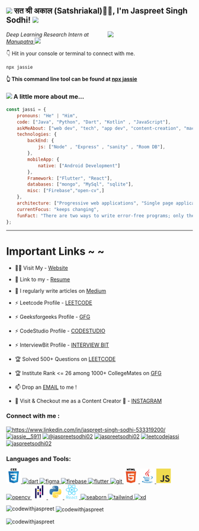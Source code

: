 <h2><img src="https://emojis.slackmojis.com/emojis/images/1531849430/4246/blob-sunglasses.gif?1531849430" width="30"/> सत श्री अकाल (Satshriakal)🙏🏻, I'm Jaspreet Singh Sodhi! <img src="https://media.giphy.com/media/12oufCB0MyZ1Go/giphy.gif" width="50"></h2>
<img align='right' src="https://media.giphy.com/media/qgQUggAC3Pfv687qPC/giphy.gif" width="230">
<p><em>Deep Learning Research Intern at <a href="https://www.manupatrafast.com/Home.aspx">Manupatra
</a><img src="https://media.giphy.com/media/WUlplcMpOCEmTGBtBW/giphy.gif" width="30"> 
</em></p>

👇 Hit in your console or terminal to connect with me.

```bash
npx jassie
```
**👆 This command line tool can be found at [npx jassie](https://github.com/codewithjaspreet/npx-jassi)**

### <img src="https://media.giphy.com/media/VgCDAzcKvsR6OM0uWg/giphy.gif" width="50"> A little more about me...  

```javascript
const jassi = {
    pronouns: "He" | "Him",
    code: ["Java", "Python", "Dart", "Kotlin" , "JavaScript"],
    askMeAbout: ["web dev", "tech", "app dev", "content-creation", "machine-learning"],
    technologies: {
        backEnd: {
            js: ["Node" , "Express" , "sanity" , "Room DB"],
        },
        mobileApp: {
            native: ["Android Development"]
        },
        Framework: ["Flutter", "React"],
        databases: ["mongo", "MySql", "sqlite"],
        misc: ["Firebase","open-cv",]
    },
    architecture: ["Progressive web applications", "Single page applications"],
    currentFocus: "keeps changing",
    funFact: "There are two ways to write error-free programs; only the third one works"
};
```
 ----
<h1>Important Links ~ ~ </h1>

- 👨‍💻 Visit My - [Website](https://codewithjaspreet.github.io/Portfolio-Website/)

- 📝 Link to my - [Resume ](https://drive.google.com/file/d/17K7AKZfx5JgqdmYTX8AEKnBUhhjR5w_x/view?usp=share_link)

- 📝 I regularly write articles on [Medium](https://jaspreetsodhi02.medium.com/)

- ⚡ Leetcode Profile - [LEETCODE](https://leetcode.com/leetcodejassi/)

- ⚡ Geeksforgeeks Profile - [GFG](https://auth.geeksforgeeks.org/user/jaspreetsodhi02/practice) 

- ⚡ CodeStudio Profile - [CODESTUDIO](https://www.codingninjas.com/codestudio/profile/81c3ce70-954c-4d47-b5d4-a3fc6cec3d0e)

- ⚡ InterviewBit Profile - [INTERVIEW BIT](https://www.interviewbit.com/profile/jaspreet-singh_181_463)

- 🏆  Solved 500+ Questions on [LEETCODE](https://leetcode.com/leetcodejassi/)

- 🏆  Institute Rank <= 26 among 1000+ CollegeMates on [GFG](https://auth.geeksforgeeks.org/user/jaspreetsodhi02/practice) 

- 📫  Drop an [EMAIL](jaspreetsodhi02@gmail.com) to me !

- 💪 Visit & Checkout me as a Content Creator  💪 - [INSTAGRAM]( https://www.instagram.com/talk.wid.tech/?hl=en) 



<h3 align="left">Connect with me :</h3>
<p align="left">
<a href="https://www.linkedin.com/in/jaspreetsodhi482/" target="blank"><img align="center" src="https://raw.githubusercontent.com/rahuldkjain/github-profile-readme-generator/master/src/images/icons/Social/linked-in-alt.svg" alt="https://www.linkedin.com/in/jaspreet-singh-sodhi-533319200/" height="30" width="40" /></a>
<a href="https://instagram.com/jassie__5911" target="blank"><img align="center" src="https://raw.githubusercontent.com/rahuldkjain/github-profile-readme-generator/master/src/images/icons/Social/instagram.svg" alt="jassie__5911" height="30" width="40" /></a>
<a href="https://medium.com/@jaspreetsodhi02" target="blank"><img align="center" src="https://raw.githubusercontent.com/rahuldkjain/github-profile-readme-generator/master/src/images/icons/Social/medium.svg" alt="@jaspreetsodhi02" height="30" width="40" /></a>
<a href="https://www.hackerrank.com/jaspreetsodhi02" target="blank"><img align="center" src="https://raw.githubusercontent.com/rahuldkjain/github-profile-readme-generator/master/src/images/icons/Social/hackerrank.svg" alt="jaspreetsodhi02" height="30" width="40" /></a>
<a href="https://www.leetcode.com/leetcodejassi" target="blank"><img align="center" src="https://raw.githubusercontent.com/rahuldkjain/github-profile-readme-generator/master/src/images/icons/Social/leet-code.svg" alt="leetcodejassi" height="30" width="40" /></a>
<a href="https://auth.geeksforgeeks.org/user/jaspreetsodhi02" target="blank"><img align="center" src="https://raw.githubusercontent.com/rahuldkjain/github-profile-readme-generator/master/src/images/icons/Social/geeks-for-geeks.svg" alt="jaspreetsodhi02" height="30" width="40" /></a>
</p>

<h3 align="left">Languages and Tools:</h3>
<p align="left"> <a href="https://www.w3schools.com/css/" target="_blank" rel="noreferrer"> <img src="https://raw.githubusercontent.com/devicons/devicon/master/icons/css3/css3-original-wordmark.svg" alt="css3" width="40" height="40"/> </a> <a href="https://dart.dev" target="_blank" rel="noreferrer"> <img src="https://www.vectorlogo.zone/logos/dartlang/dartlang-icon.svg" alt="dart" width="40" height="40"/> </a> <a href="https://www.figma.com/" target="_blank" rel="noreferrer"> <img src="https://www.vectorlogo.zone/logos/figma/figma-icon.svg" alt="figma" width="40" height="40"/> </a> <a href="https://firebase.google.com/" target="_blank" rel="noreferrer"> <img src="https://www.vectorlogo.zone/logos/firebase/firebase-icon.svg" alt="firebase" width="40" height="40"/> </a> <a href="https://flutter.dev" target="_blank" rel="noreferrer"> <img src="https://www.vectorlogo.zone/logos/flutterio/flutterio-icon.svg" alt="flutter" width="40" height="40"/> </a> <a href="https://git-scm.com/" target="_blank" rel="noreferrer"> <img src="https://www.vectorlogo.zone/logos/git-scm/git-scm-icon.svg" alt="git" width="40" height="40"/> </a> <a href="https://www.w3.org/html/" target="_blank" rel="noreferrer"> <img src="https://raw.githubusercontent.com/devicons/devicon/master/icons/html5/html5-original-wordmark.svg" alt="html5" width="40" height="40"/> </a> <a href="https://www.java.com" target="_blank" rel="noreferrer"> <img src="https://raw.githubusercontent.com/devicons/devicon/master/icons/java/java-original.svg" alt="java" width="40" height="40"/> </a> <a href="https://developer.mozilla.org/en-US/docs/Web/JavaScript" target="_blank" rel="noreferrer"> <img src="https://raw.githubusercontent.com/devicons/devicon/master/icons/javascript/javascript-original.svg" alt="javascript" width="40" height="40"/> </a> <a href="https://opencv.org/" target="_blank" rel="noreferrer"> <img src="https://www.vectorlogo.zone/logos/opencv/opencv-icon.svg" alt="opencv" width="40" height="40"/> </a> <a href="https://pandas.pydata.org/" target="_blank" rel="noreferrer"> <img src="https://raw.githubusercontent.com/devicons/devicon/2ae2a900d2f041da66e950e4d48052658d850630/icons/pandas/pandas-original.svg" alt="pandas" width="40" height="40"/> </a> <a href="https://www.python.org" target="_blank" rel="noreferrer"> <img src="https://raw.githubusercontent.com/devicons/devicon/master/icons/python/python-original.svg" alt="python" width="40" height="40"/> </a> <a href="https://reactjs.org/" target="_blank" rel="noreferrer"> <img src="https://raw.githubusercontent.com/devicons/devicon/master/icons/react/react-original-wordmark.svg" alt="react" width="40" height="40"/> </a> <a href="https://seaborn.pydata.org/" target="_blank" rel="noreferrer"> <img src="https://seaborn.pydata.org/_images/logo-mark-lightbg.svg" alt="seaborn" width="40" height="40"/> </a> <a href="https://tailwindcss.com/" target="_blank" rel="noreferrer"> <img src="https://www.vectorlogo.zone/logos/tailwindcss/tailwindcss-icon.svg" alt="tailwind" width="40" height="40"/> </a> <a href="https://www.adobe.com/products/xd.html" target="_blank" rel="noreferrer"> <img src="https://cdn.worldvectorlogo.com/logos/adobe-xd.svg" alt="xd" width="40" height="40"/> </a> </p>

<p><img align="left" src="https://github-readme-stats.vercel.app/api/top-langs?username=codewithjaspreet&show_icons=true&locale=en&layout=compact" alt="codewithjaspreet" /></p>

<p>&nbsp;<img align="center" src="https://github-readme-stats.vercel.app/api?username=codewithjaspreet&show_icons=true&locale=en" alt="codewithjaspreet" /></p>

<p><img align="center" src="https://github-readme-streak-stats.herokuapp.com/?user=codewithjaspreet&" alt="codewithjaspreet" /></p>


